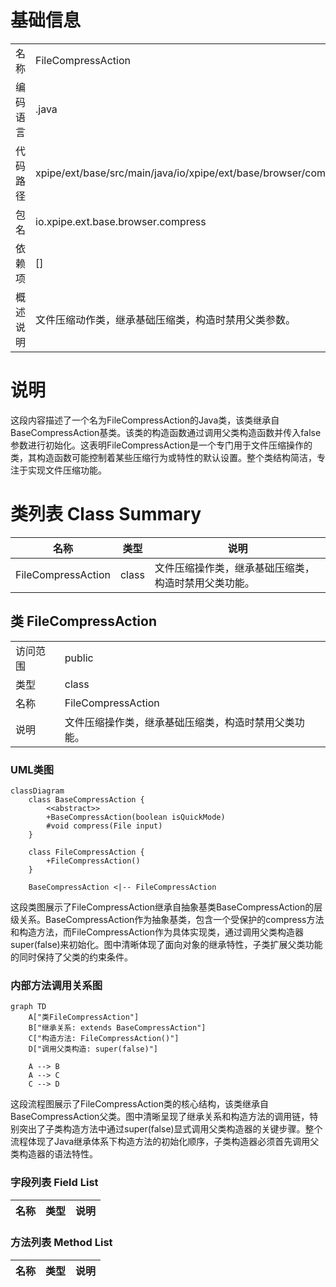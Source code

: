 # 基础信息

|      |      |
|------|------|
| 名称 | FileCompressAction |
| 编码语言 | .java |
| 代码路径 | xpipe/ext/base/src/main/java/io/xpipe/ext/base/browser/compress/FileCompressAction.java |
| 包名 | io.xpipe.ext.base.browser.compress |
| 依赖项 | [] |
| 概述说明 | 文件压缩动作类，继承基础压缩类，构造时禁用父类参数。 |

# 说明

这段内容描述了一个名为FileCompressAction的Java类，该类继承自BaseCompressAction基类。该类的构造函数通过调用父类构造函数并传入false参数进行初始化。这表明FileCompressAction是一个专门用于文件压缩操作的类，其构造函数可能控制着某些压缩行为或特性的默认设置。整个类结构简洁，专注于实现文件压缩功能。

# 类列表 Class Summary

| 名称   | 类型  | 说明 |
|-------|------|-------------|
| FileCompressAction | class | 文件压缩操作类，继承基础压缩类，构造时禁用父类功能。 |



## 类 FileCompressAction

|      |      |
|------|------|
| 访问范围 | public |
| 类型 | class |
| 名称 | FileCompressAction |
| 说明 | 文件压缩操作类，继承基础压缩类，构造时禁用父类功能。 |


### UML类图

```mermaid
classDiagram
    class BaseCompressAction {
        <<abstract>>
        +BaseCompressAction(boolean isQuickMode)
        #void compress(File input)
    }

    class FileCompressAction {
        +FileCompressAction()
    }

    BaseCompressAction <|-- FileCompressAction
```

这段类图展示了FileCompressAction继承自抽象基类BaseCompressAction的层级关系。BaseCompressAction作为抽象基类，包含一个受保护的compress方法和构造方法，而FileCompressAction作为具体实现类，通过调用父类构造器super(false)来初始化。图中清晰体现了面向对象的继承特性，子类扩展父类功能的同时保持了父类的约束条件。


### 内部方法调用关系图

```mermaid
graph TD
    A["类FileCompressAction"]
    B["继承关系: extends BaseCompressAction"]
    C["构造方法: FileCompressAction()"]
    D["调用父类构造: super(false)"]

    A --> B
    A --> C
    C --> D
```

这段流程图展示了FileCompressAction类的核心结构，该类继承自BaseCompressAction父类。图中清晰呈现了继承关系和构造方法的调用链，特别突出了子类构造方法中通过super(false)显式调用父类构造器的关键步骤。整个流程体现了Java继承体系下构造方法的初始化顺序，子类构造器必须首先调用父类构造器的语法特性。

### 字段列表 Field List

| 名称  | 类型  | 说明 |
|-------|-------|------|

### 方法列表 Method List

| 名称  | 类型  | 说明 |
|-------|-------|------|




